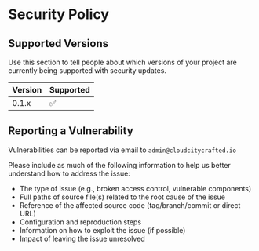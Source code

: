 # Security Policy

## Supported Versions

Use this section to tell people about which versions of your project are
currently being supported with security updates.

| Version | Supported          |
| ------- | ------------------ |
| 0.1.x   | :white_check_mark: |

## Reporting a Vulnerability

Vulnerabilities can be reported via email to `admin@cloudcitycrafted.io`

Please include as much of the following information to help us better understand how to address the issue:

- The type of issue (e.g., broken access control, vulnerable components)
- Full paths of source file(s) related to the root cause of the issue
- Reference of the affected source code (tag/branch/commit or direct URL)
- Configuration and reproduction steps
- Information on how to exploit the issue (if possible)
- Impact of leaving the issue unresolved
